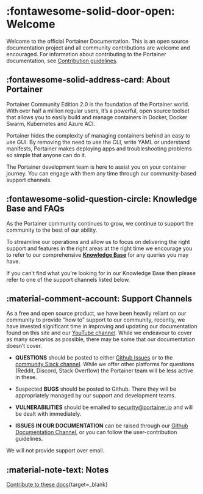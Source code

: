 # :fontawesome-solid-door-open: Welcome

Welcome to the official Portainer Documentation. 
This is an open source documentation project and all community contributions are welcome and encouraged.
For information about contributing to the Portainer documentation, see [Contribution guidelines](https://github.com/portainer/portainer-docs/blob/master/contributing.md).

## :fontawesome-solid-address-card: About Portainer

Portainer Community Edition 2.0 is the foundation of the Portainer world. With over half a million regular users, it’s a powerful, open source toolset that allows you to easily build and manage containers in Docker, Docker Swarm, Kubernetes and Azure ACI.

Portainer hides the complexity of managing containers behind an easy to use GUI. By removing the need to use the CLI, write YAML or understand manifests, Portainer makes deploying apps and troubleshooting problems so simple that anyone can do it.

The Portainer development team is here to assist you on your container journey. You can engage with them any time through our community-based support channels.

## :fontawesome-solid-question-circle: Knowledge Base and FAQs

As the Portainer community continues to grow, we continue to support the community to the best of our ability.

To streamline our operations and allow us to focus on delivering the right support and features in the right areas at the right time we encourage you to refer to our comprehensive <b>[Knowledge Base](https://support.portainer.io)</B> for any queries you may have.

If you can't find what you're looking for in our Knowledge Base then please refer to one of the support channels listed below.

## :material-comment-account: Support Channels
  
As a free and open source product, we have been heavily reliant on our community to provide "how to" support to our community, recently, we have invested significant time in improving and updating our documentation found on this site and our [YouTube channel](https://www.youtube.com/channel/UC7diMJcrULjDseq5yhSUZgg). While we endeavour to cover as many scenarios as possible, there may be some that our documentation doesn’t cover. 

* <b>QUESTIONS</b> should be posted to either [Github Issues](https://github.com/portainer/portainer/issues) or to the [community Slack channel](https://portainer.slack.com/join/shared_invite/enQtNDk3ODQ5MjI2MjI4LTcwNGYxMWQ5OGViYWZkNDY2ZjY4YTMwMTgzYmU4YmNiOTU0MDcxYmJjNTIyYmQ0MTM5Y2QwNTg3NzNkMTk5MDg#/). While we offer other platforms for questions (Reddit, Discord, Stack Overflow) the Portainer team will be less active in these. 

*	Suspected <b>BUGS</b> should be posted to Github. There they will be appropriately managed by our support and development teams.

*	<b>VULNERABILITIES</b> should be emailed to [security@portainer.io](mailto:security@portainer.io) and will be dealt with immediately. 

* <B>ISSUES IN OUR DOCUMENTATION</B> can be raised through our [Github Documentation Channel](https://github.com/portainer/portainer-docs/issues), or you can follow the user-contribution guidelines.

We will not provide support over email. 

## :material-note-text: Notes

[Contribute to these docs](https://github.com/portainer/portainer-docs/blob/master/contributing.md){target=_blank}
